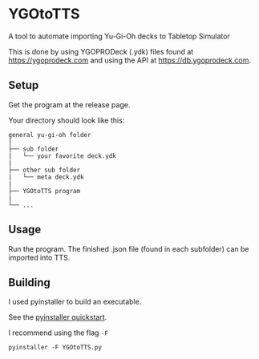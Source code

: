 # YGOtoTTS

A tool to automate importing Yu-Gi-Oh decks to Tabletop Simulator

This is done by using YGOPRODeck (.ydk) files found at <https://ygoprodeck.com> and using the API at <https://db.ygoprodeck.com>.


## Setup

Get the program at the release page.

Your directory should look like this:

```
general yu-gi-oh folder
|
├── sub folder
|   └── your favorite deck.ydk
|
├── other sub folder
|   └── meta deck.ydk
|
├── YGOtoTTS program
|
└── ...
```

## Usage

Run the program. The finished .json file (found in each subfolder) can be imported into TTS.


## Building

I used pyinstaller to build an executable.

See the [pyinstaller quickstart](https://www.pyinstaller.org).

I recommend using the flag `-F`
```
pyinstaller -F YGOtoTTS.py
```
